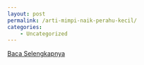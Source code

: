 ```yaml
---
layout: post
permalink: /arti-mimpi-naik-perahu-kecil/
categories:
    - Uncategorized
---
```


[Baca Selengkapnya](/10)